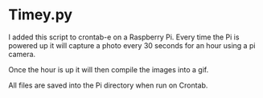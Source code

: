 # Timey.py

I added this script to crontab-e on a Raspberry Pi.
Every time the Pi is powered up it will capture a photo every 30 seconds for an hour using a pi camera.

Once the hour is up it will then compile the images into a gif.

All files are saved into the Pi directory when run on Crontab.
